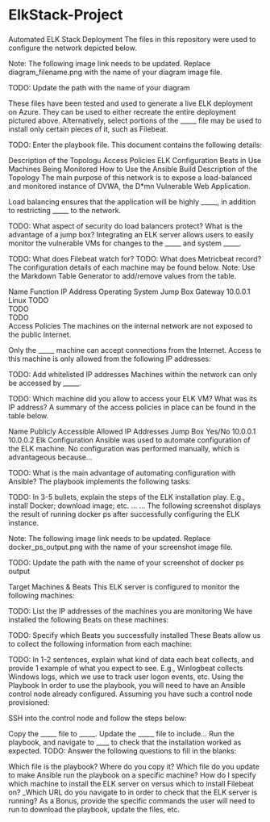 # ElkStack-Project

### 
Automated ELK Stack Deployment
The files in this repository were used to configure the network depicted below.

Note: The following image link needs to be updated. Replace diagram_filename.png with the name of your diagram image file.

TODO: Update the path with the name of your diagram

These files have been tested and used to generate a live ELK deployment on Azure. They can be used to either recreate the entire deployment pictured above. Alternatively, select portions of the _____ file may be used to install only certain pieces of it, such as Filebeat.

TODO: Enter the playbook file.
This document contains the following details:

Description of the Topologu
Access Policies
ELK Configuration
Beats in Use
Machines Being Monitored
How to Use the Ansible Build
Description of the Topology
The main purpose of this network is to expose a load-balanced and monitored instance of DVWA, the D*mn Vulnerable Web Application.

Load balancing ensures that the application will be highly _____, in addition to restricting _____ to the network.

TODO: What aspect of security do load balancers protect? What is the advantage of a jump box?
Integrating an ELK server allows users to easily monitor the vulnerable VMs for changes to the _____ and system _____.

TODO: What does Filebeat watch for?
TODO: What does Metricbeat record?
The configuration details of each machine may be found below. Note: Use the Markdown Table Generator to add/remove values from the table.

Name	Function	IP Address	Operating System
Jump Box	Gateway	10.0.0.1	Linux
TODO			
TODO			
TODO			
Access Policies
The machines on the internal network are not exposed to the public Internet.

Only the _____ machine can accept connections from the Internet. Access to this machine is only allowed from the following IP addresses:

TODO: Add whitelisted IP addresses
Machines within the network can only be accessed by _____.

TODO: Which machine did you allow to access your ELK VM? What was its IP address?
A summary of the access policies in place can be found in the table below.

Name	Publicly Accessible	Allowed IP Addresses
Jump Box	Yes/No	10.0.0.1 10.0.0.2
Elk Configuration
Ansible was used to automate configuration of the ELK machine. No configuration was performed manually, which is advantageous because...

TODO: What is the main advantage of automating configuration with Ansible?
The playbook implements the following tasks:

TODO: In 3-5 bullets, explain the steps of the ELK installation play. E.g., install Docker; download image; etc.
...
...
The following screenshot displays the result of running docker ps after successfully configuring the ELK instance.

Note: The following image link needs to be updated. Replace docker_ps_output.png with the name of your screenshot image file.

TODO: Update the path with the name of your screenshot of docker ps output

Target Machines & Beats
This ELK server is configured to monitor the following machines:

TODO: List the IP addresses of the machines you are monitoring
We have installed the following Beats on these machines:

TODO: Specify which Beats you successfully installed
These Beats allow us to collect the following information from each machine:

TODO: In 1-2 sentences, explain what kind of data each beat collects, and provide 1 example of what you expect to see. E.g., Winlogbeat collects Windows logs, which we use to track user logon events, etc.
Using the Playbook
In order to use the playbook, you will need to have an Ansible control node already configured. Assuming you have such a control node provisioned:

SSH into the control node and follow the steps below:

Copy the _____ file to _____.
Update the _____ file to include...
Run the playbook, and navigate to ____ to check that the installation worked as expected.
TODO: Answer the following questions to fill in the blanks:

Which file is the playbook? Where do you copy it?
Which file do you update to make Ansible run the playbook on a specific machine? How do I specify which machine to install the ELK server on versus which to install Filebeat on?
_Which URL do you navigate to in order to check that the ELK server is running?
As a Bonus, provide the specific commands the user will need to run to download the playbook, update the files, etc.
